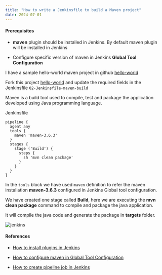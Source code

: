 ```yaml
---
title: "How to write a Jenkinsfile to build a Maven project"
date: 2024-07-01
---
```


#### Prerequisites

- **maven** plugin should be installed in Jenkins. By default maven plugin will be installed in Jenkins

- Configure specific version of maven in Jenkins **Global Tool Configuration**

I have a sample hello-world maven project in github [hello-world](https://github.com/vigneshsweekaran/hello-world)

Fork this project [hello-world](https://github.com/vigneshsweekaran/hello-world) and update the required fields in the Jenkinsfile `02-Jenkinsfile-maven-build`

Maven is a build tool used to compile, test and package the application developed using Java programming language.

Jenkinsfile

```
pipeline {
  agent any
  tools {
    maven 'maven-3.6.3' 
  }
  stages {
    stage ('Build') {
      steps {
        sh 'mvn clean package'
      }
    }
  }
}
```

In the `tools` block we have used `maven` definition to refer the maven installation **maven-3.6.3** configured in Jenkins Global tool configuration.

We have created one stage called **Build**, here we are executing the **mvn clean package** command to compile and package the java application.

It will compile the java code and generate the package in **targets** folder.

![jenkins](../images/jenkins-maven-job.png)

#### References

- [How to install plugins in Jenkins](/index.php/jenkins/configuration/10-how-to-install-plugins)

- [How to configure maven in Global Tool Configuration](/index.php/jenkins/configuration/20-global-tool-configurations)

- [How to create pipeline job in Jenkins](/index.php/jenkins/pipeline/10-how-to-create-pipeline-job)
